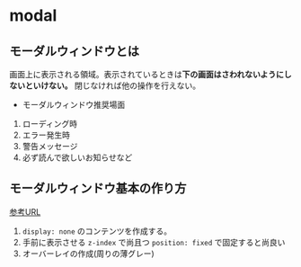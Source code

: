 # modal

## モーダルウィンドウとは

画面上に表示される領域。表示されているときは**下の画面はさわれないようにしないといけない。**
閉じなければ他の操作を行えない。

- モーダルウィンドウ推奨場面

1. ローディング時
2. エラー発生時
3. 警告メッセージ
4. 必ず読んで欲しいお知らせなど

## モーダルウィンドウ基本の作り方

[参考URL](https://syncer.jp/jquery-modal-window)

1. `display: none` のコンテンツを作成する。
2. 手前に表示させる `z-index` で尚且つ `position: fixed` で固定すると尚良い
3. オーバーレイの作成(周りの薄グレー)
